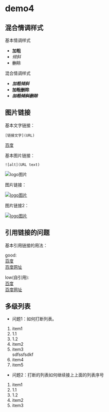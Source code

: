 # demo4
## 混合情调样式

基本情调样式

- **加粗**
- *倾斜*
- ~~删除~~

混合情调样式

- ***加粗倾斜***
- **~~加粗删除~~**
- ***~~加粗倾斜删除~~***

## 图片链接

基本文字链接：

	[链接文字](URL)
	
[百度](http://www.baidu.com)

基本图片链接：  

	![alt](URL text)
	
![logo图片](https://www.baidu.com/img/bd_logo1.png "百度logo")

图片链接：

[![logo图片](https://www.baidu.com/img/bd_logo1.png "百度logo")](http://www.baidu.com)

图片链接2：

[![logo图片][baidulogo]][baidu]

## 引用链接的问题

基本引用链接的用法：

good:  
[百度][baidu]  
[百度网址][baidu]

low(自引用):  
[百度]  
[百度网址]

## 多级列表

- 问题1：如何打断列表。

1. item1
  1. 1.1
  2. 1.2
2. item2
3. item3  
sdfssfsdkf
4. item4
5. item5

- 问题2：打断的列表如何继续接上上面的列表序号
1. item1
  1. 1.1
  2. 1.2
2. item2
3. item3

<!-- 以下是文本中的链接 -->
[baidu]:http://www.baidu.com
[baidulogo]:https://www.baidu.com/img/bd_logo1.png
[百度]:http://www.baidu.com
[百度网址]:http://www.baidu.com
